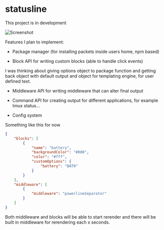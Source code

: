 # statusline

This project is in development

![Screenshot](https://github.com/nemanjan00/statusline/blob/master/screenshot/screenshot.png?raw=true)

Features I plan to implement: 

 * Package manager (for installing packets inside users home, npm based)

 * Block API for writing custom blocks (able to handle click events)

I was thinking about giving options object to package function and getting back object with default output and object for templating engine, for user defined text. 

 * Middleware API for writing middleware that can alter final output

 * Command API for creating output for different applications, for example tmux status... 

 * Config system 

Something like this for now

```json
{
	"blocks": [
		{
			"name": "battery",
			"backgroundColor": "#000",
			"color": "#fff",
			"customOptions": {
				"battery": "BAT0"
			}
		}
	],
	"middleware": [
		{
			"middleware": "powerlineSeparator"
		}
	]
}
```

Both middleware and blocks will be able to start rerender and there will be built in middleware for rerendering each x seconds. 

